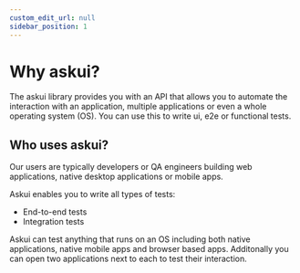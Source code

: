 ```yaml
---
custom_edit_url: null
sidebar_position: 1
---
```


# Why askui?

The askui library provides you with an API that allows you to automate the interaction with an application, multiple applications or even a whole operating system (OS). You can use this to write ui, e2e or functional tests. 

## Who uses askui?

Our users are typically developers or QA engineers building web applications, native desktop applications or mobile apps.

Askui enables you to write all types of tests:

- End-to-end tests
- Integration tests

Askui can test anything that runs on an OS including both native applications, native mobile apps and browser based apps. Additonally you can open two applications next to each to test their interaction.